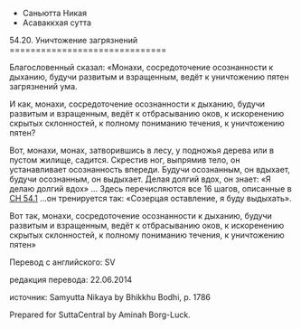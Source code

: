 









* Саньютта Никая
* Асаваккхая сутта


54\.20\. Уничтожение загрязнений
\=\=\=\=\=\=\=\=\=\=\=\=\=\=\=\=\=\=\=\=\=\=\=\=\=\=\=\=\=\=



Благословенный сказал: «Монахи, сосредоточение осознанности к дыханию, будучи развитым и взращенным, ведёт к уничтожению пятен загрязнений ума\.


И как, монахи, сосредоточение осознанности к дыханию, будучи развитым и взращенным, ведёт к отбрасыванию оков, к искоренению скрытых склонностей, к полному пониманию течения, к уничтожению пятен?


Вот, монахи, монах, затворившись в лесу, у подножья дерева или в пустом жилище, садится\. Скрестив ног, выпрямив тело, он устанавливает осознанность впереди\. Будучи осознанным, он вдыхает, будучи осознанным, он выдыхает\. Делая долгий вдох, он знает: «Я делаю долгий вдох» … Здесь перечисляются все 16 шагов, описанные в [СН 54\.1](/sn54\.1/ru/sv) …он тренируется так: «Созерцая оставление, я буду выдыхать»\.


Вот так, монахи, сосредоточение осознанности к дыханию, будучи развитым и взращенным, ведёт к отбрасыванию оков, к искоренению скрытых склонностей, к полному пониманию течения, к уничтожению пятен»



Перевод с английского: SV


редакция перевода: 22\.06\.2014


источник: Samyutta Nikaya by Bhikkhu Bodhi, p\. 1786


Prepared for SuttaCentral by Aminah Borg\-Luck\.






